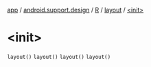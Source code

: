 [app](../../../index.md) / [android.support.design](../../index.md) / [R](../index.md) / [layout](index.md) / [&lt;init&gt;](.)

# &lt;init&gt;

`layout()`
`layout()`
`layout()`
`layout()`